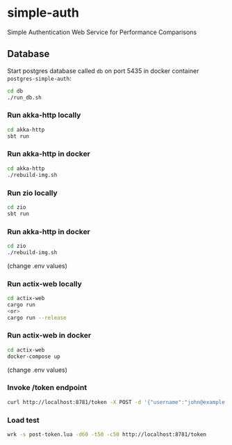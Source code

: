 # simple-auth
Simple Authentication Web Service for Performance Comparisons

## Database
Start postgres database called `db` on port 5435 in docker container `postgres-simple-auth`:
```bash
cd db
./run_db.sh

```

### Run akka-http locally
```bash
cd akka-http
sbt run
```
### Run akka-http in docker
```bash
cd akka-http
./rebuild-img.sh
```
### Run zio locally
```bash
cd zio
sbt run
```
### Run akka-http in docker
```bash
cd zio
./rebuild-img.sh
```
(change .env values)
### Run actix-web locally
```bash
cd actix-web
cargo run
<or>
cargo run --release
```
### Run actix-web in docker
```bash
cd actix-web
docker-compose up
```
(change .env values)

### Invoke /token endpoint
```bash
curl http://localhost:8781/token -X POST -d '{"username":"john@example.com","password":"TopSecret0!"}' -H 'Content-Type: application/json'
```

### Load test
```bash
wrk -s post-token.lua -d60 -t50 -c50 http://localhost:8781/token
```
